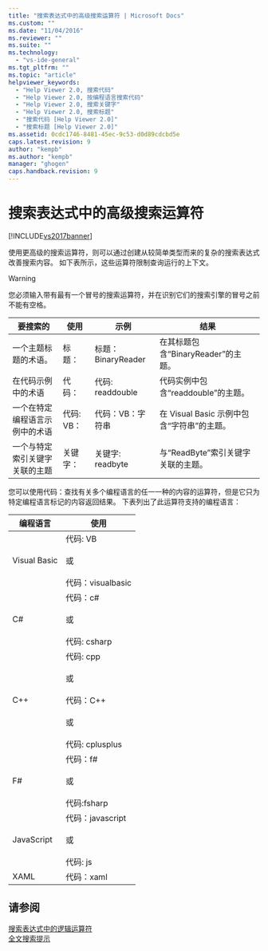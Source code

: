 ```yaml
---
title: "搜索表达式中的高级搜索运算符 | Microsoft Docs"
ms.custom: ""
ms.date: "11/04/2016"
ms.reviewer: ""
ms.suite: ""
ms.technology: 
  - "vs-ide-general"
ms.tgt_pltfrm: ""
ms.topic: "article"
helpviewer_keywords: 
  - "Help Viewer 2.0, 搜索代码"
  - "Help Viewer 2.0, 按编程语言搜索代码"
  - "Help Viewer 2.0, 搜索关键字"
  - "Help Viewer 2.0, 搜索标题"
  - "搜索代码 [Help Viewer 2.0]"
  - "搜索标题 [Help Viewer 2.0]"
ms.assetid: 0cdc1746-8481-45ec-9c53-d0d89cdcbd5e
caps.latest.revision: 9
author: "kempb"
ms.author: "kempb"
manager: "ghogen"
caps.handback.revision: 9
---
```

# 搜索表达式中的高级搜索运算符
[!INCLUDE[vs2017banner](../code-quality/includes/vs2017banner.md)]

使用更高级的搜索运算符，则可以通过创建从较简单类型而来的复杂的搜索表达式改善搜索内容。  如下表所示，这些运算符限制查询运行的上下文。  
  
> [!WARNING]
>  您必须输入带有最有一个冒号的搜索运算符，并在识别它们的搜索引擎的冒号之前不能有空格。  
  
|要搜索的|使用|示例|结果|  
|----------|--------|--------|--------|  
|一个主题标题的术语。|标题：|标题：BinaryReader|在其标题包含“BinaryReader”的主题。|  
|在代码示例中的术语|代码：|代码: readdouble|代码实例中包含“readdouble”的主题。|  
|一个在特定编程语言示例中的术语|代码: VB：|代码：VB：字符串|在 Visual Basic 示例中包含“字符串”的主题。|  
|一个与特定索引关键字关联的主题|关键字：|关键字: readbyte|与“ReadByte”索引关键字关联的主题。|  
  
 您可以使用代码：查找有关多个编程语言的任一一种的内容的运算符，但是它只为特定编程语言标记的内容返回结果。  下表列出了此运算符支持的编程语言：  
  
|编程语言|使用|  
|----------|--------|  
|Visual Basic|代码: VB<br /><br /> 或<br /><br /> 代码：visualbasic|  
|C\#|代码：c\#<br /><br /> 或<br /><br /> 代码: csharp|  
|C\+\+|代码: cpp<br /><br /> 或<br /><br /> 代码：C\+\+<br /><br /> 或<br /><br /> 代码: cplusplus|  
|F\#|代码：f\#<br /><br /> 或<br /><br /> 代码:fsharp|  
|JavaScript|代码：javascript<br /><br /> 或<br /><br /> 代码: js|  
|XAML|代码：xaml|  
  
## 请参阅  
 [搜索表达式中的逻辑运算符](../ide/logical-operators-in-search-expressions.md)   
 [全文搜索提示](../ide/full-text-search-tips.md)